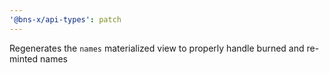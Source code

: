 ```yaml
---
'@bns-x/api-types': patch
---
```


Regenerates the `names` materialized view to properly handle burned and re-minted names
